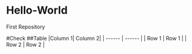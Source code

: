 # Hello-World
First Repository

#Check
##Table
|Column 1| Column 2|
| ------ | ------ |
| Row 1 | Row 1 |
| Row 2 | Row 2 | 
